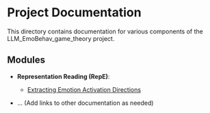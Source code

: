 # Project Documentation

This directory contains documentation for various components of the LLM_EmoBehav_game_theory project.

## Modules

*   **Representation Reading (RepE)**: 
    *   [Extracting Emotion Activation Directions](./../neuro_manipulation/repe/README.md)

*   ... (Add links to other documentation as needed) 